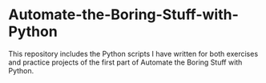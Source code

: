 # Automate-the-Boring-Stuff-with-Python
This repository includes the Python scripts I have written for both exercises and practice projects of the first part of Automate the Boring Stuff with Python.
